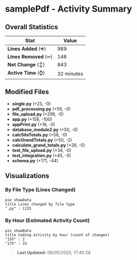 # samplePdf - Activity Summary 

## Overall Statistics

| Stat                   | Value                                                             |
| ---------------------- | ----------------------------------------------------------------- |
| **Lines Added** (➕)   | 989                                          |
| **Lines Removed** (➖) | 146                                        |
| **Net Change** (↕)    | 843                |
| **Active Time** (⌚)   | 32 minutes |


## Modified Files
- **single.py** (+23, -0)
- **pdf_processing.py** (+59, -0)
- **file_upload.py** (+299, -0)
- **app.py** (+158, -100)
- **appPrint.py** (+16, -0)
- **database_module2.py** (+50, -0)
- **calcSiteTotals.py** (+58, -0)
- **calcGrandTotals.py** (+50, -2)
- **calculate_grand_totals.py** (+26, -0)
- **test_file_upload.py** (+34, -0)
- **test_integration.py** (+45, -0)
- **schema.py** (+171, -44)

## Visualizations

### By File Type (Lines Changed)

```mermaid
pie showData
title Lines changed by file type
".py" : 1135
```

### By Hour (Estimated Activity Count)

```mermaid
pie showData
title Coding activity by hour (count of changes)
"15h" : 2
"17h" : 33
```


> **Last Updated:** 06/05/2025, 17:40:28